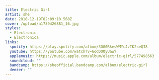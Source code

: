 ```yaml
---
title: Electric Girl
artist: she
date: 2018-12-19T02:09:10.568Z
cover: /upload/a1739426881_16.jpg
styles:
  - Electronic
  - Electronica
links:
  spotify: https://play.spotify.com/album/3OG0RkesWMYcJzIK2seQI8
  youtube: https://youtube.com/watch?v=6odDOOyUawY
  applemusic: https://music.apple.com/album/electric-girl/577498563
  soundcloud: ""
  bandcamp: https://sheofficial.bandcamp.com/album/electric-girl
  deezer: ""
---
```

